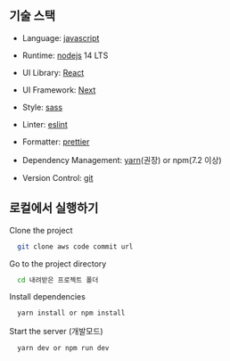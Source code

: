 
## 기술 스택

- Language: [javascript](https://developer.mozilla.org/en-US/docs/Web/JavaScript/)

- Runtime: [nodejs](https://nodejs.org/ko/) 14 LTS

- UI Library: [React](https://ko.reactjs.org/)

- UI Framework: [Next](https://nextjs.org/)

- Style: [sass](https://sass-lang.com/)

- Linter: [eslint](https://eslint.org/)

- Formatter: [prettier](https://prettier.io/)

- Dependency Management: [yarn](https://classic.yarnpkg.com/en/)(권장) or npm(7.2 이상)

- Version Control: [git](https://git-scm.com/)

## 로컬에서 실행하기

Clone the project

```bash
  git clone aws code commit url
```

Go to the project directory

```bash
  cd 내려받은 프로젝트 폴더
```

Install dependencies

```bash
  yarn install or npm install
```

Start the server (개발모드)

```bash
  yarn dev or npm run dev
```
